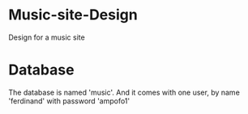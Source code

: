 # Music-site-Design
Design for a music site

# Database
The database is named 'music'.
And it comes with one user,
by name 'ferdinand'
with password 'ampofo1'
